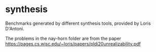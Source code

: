# synthesis
Benchmarks generated by different synthesis tools, provided by Loris D'Antoni.

The problems in the nay-horn folder are from the paper
https://pages.cs.wisc.edu/~loris/papers/pldi20unrealizability.pdf

